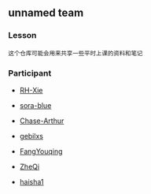 ## unnamed team

### Lesson

```
这个仓库可能会用来共享一些平时上课的资料和笔记
```



### Participant

- [RH-Xie](https://github.com/RH-Xie)
- [sora-blue](https://github.com/sora-blue)
- [Chase-Arthur](https://github.com/Chase-Arthur)
- [gebilxs](https://github.com/gebilxs)

- [FangYouqing](https://github.com/FangYouqing)

- [ZheQi](https://github.com/zhe-qi)

- [haisha1](https://github.com/haisha1)

